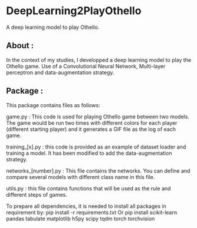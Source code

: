 # DeepLearning2PlayOthello

A deep learning model to play Othello.

## About :
In the context of my studies, I developped a deep learning model to play the Othello game. Use of a Convolutional Neural Network, Multi-layer perceptron and data-augmentation strategy.

## Package :
This package contains files as follows:

game.py : This code is used for playing Othello game between two models. The game would be run two times with different colors for each player (different starting player) and it generates a GIF file as the log of each game.

training_[x].py : this code is provided as an example of dataset loader and training a model. It has been modified to add the data-augmentation strategy.
 
networks_[number].py : This file contains the networks. You can define and compare several models with different class name in this file.

utils.py : this file contains functions that will be used as the rule and different steps of games.


To prepare all dependencies, it is needed to install all packages in requirement by:
	pip install -r requirements.txt
Or
	pip install scikit-learn pandas tabulate matplotlib h5py scipy tqdm torch torchvision
